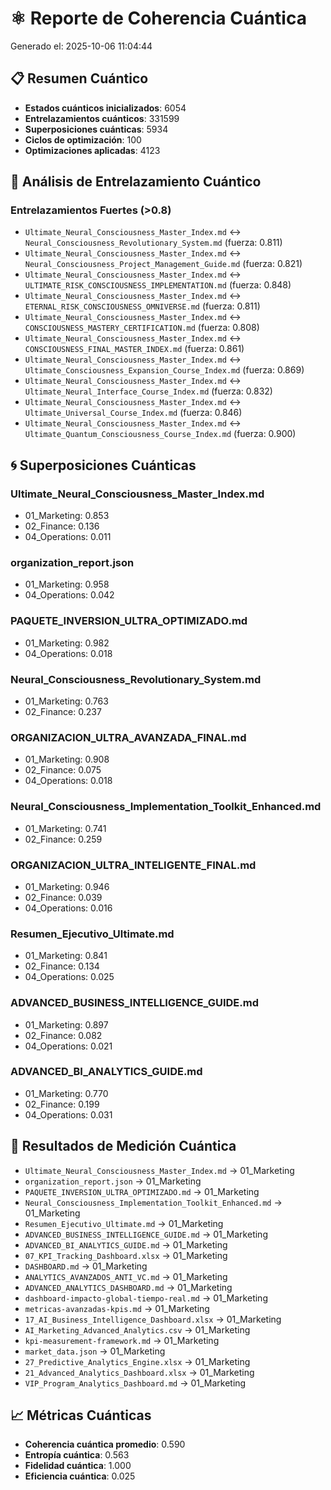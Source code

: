 # ⚛️ Reporte de Coherencia Cuántica

Generado el: 2025-10-06 11:04:44

## 📋 Resumen Cuántico

- **Estados cuánticos inicializados**: 6054
- **Entrelazamientos cuánticos**: 331599
- **Superposiciones cuánticas**: 5934
- **Ciclos de optimización**: 100
- **Optimizaciones aplicadas**: 4123

## 🔗 Análisis de Entrelazamiento Cuántico

### Entrelazamientos Fuertes (>0.8)
- `Ultimate_Neural_Consciousness_Master_Index.md` ↔ `Neural_Consciousness_Revolutionary_System.md` (fuerza: 0.811)
- `Ultimate_Neural_Consciousness_Master_Index.md` ↔ `Neural_Consciousness_Project_Management_Guide.md` (fuerza: 0.821)
- `Ultimate_Neural_Consciousness_Master_Index.md` ↔ `ULTIMATE_RISK_CONSCIOUSNESS_IMPLEMENTATION.md` (fuerza: 0.848)
- `Ultimate_Neural_Consciousness_Master_Index.md` ↔ `ETERNAL_RISK_CONSCIOUSNESS_OMNIVERSE.md` (fuerza: 0.811)
- `Ultimate_Neural_Consciousness_Master_Index.md` ↔ `CONSCIOUSNESS_MASTERY_CERTIFICATION.md` (fuerza: 0.808)
- `Ultimate_Neural_Consciousness_Master_Index.md` ↔ `CONSCIOUSNESS_FINAL_MASTER_INDEX.md` (fuerza: 0.861)
- `Ultimate_Neural_Consciousness_Master_Index.md` ↔ `Ultimate_Consciousness_Expansion_Course_Index.md` (fuerza: 0.869)
- `Ultimate_Neural_Consciousness_Master_Index.md` ↔ `Ultimate_Neural_Interface_Course_Index.md` (fuerza: 0.832)
- `Ultimate_Neural_Consciousness_Master_Index.md` ↔ `Ultimate_Universal_Course_Index.md` (fuerza: 0.846)
- `Ultimate_Neural_Consciousness_Master_Index.md` ↔ `Ultimate_Quantum_Consciousness_Course_Index.md` (fuerza: 0.900)

## 🌀 Superposiciones Cuánticas

### Ultimate_Neural_Consciousness_Master_Index.md
- 01_Marketing: 0.853
- 02_Finance: 0.136
- 04_Operations: 0.011

### organization_report.json
- 01_Marketing: 0.958
- 04_Operations: 0.042

### PAQUETE_INVERSION_ULTRA_OPTIMIZADO.md
- 01_Marketing: 0.982
- 04_Operations: 0.018

### Neural_Consciousness_Revolutionary_System.md
- 01_Marketing: 0.763
- 02_Finance: 0.237

### ORGANIZACION_ULTRA_AVANZADA_FINAL.md
- 01_Marketing: 0.908
- 02_Finance: 0.075
- 04_Operations: 0.018

### Neural_Consciousness_Implementation_Toolkit_Enhanced.md
- 01_Marketing: 0.741
- 02_Finance: 0.259

### ORGANIZACION_ULTRA_INTELIGENTE_FINAL.md
- 01_Marketing: 0.946
- 02_Finance: 0.039
- 04_Operations: 0.016

### Resumen_Ejecutivo_Ultimate.md
- 01_Marketing: 0.841
- 02_Finance: 0.134
- 04_Operations: 0.025

### ADVANCED_BUSINESS_INTELLIGENCE_GUIDE.md
- 01_Marketing: 0.897
- 02_Finance: 0.082
- 04_Operations: 0.021

### ADVANCED_BI_ANALYTICS_GUIDE.md
- 01_Marketing: 0.770
- 02_Finance: 0.199
- 04_Operations: 0.031

## 📏 Resultados de Medición Cuántica

- `Ultimate_Neural_Consciousness_Master_Index.md` → 01_Marketing
- `organization_report.json` → 01_Marketing
- `PAQUETE_INVERSION_ULTRA_OPTIMIZADO.md` → 01_Marketing
- `Neural_Consciousness_Implementation_Toolkit_Enhanced.md` → 01_Marketing
- `Resumen_Ejecutivo_Ultimate.md` → 01_Marketing
- `ADVANCED_BUSINESS_INTELLIGENCE_GUIDE.md` → 01_Marketing
- `ADVANCED_BI_ANALYTICS_GUIDE.md` → 01_Marketing
- `07_KPI_Tracking_Dashboard.xlsx` → 01_Marketing
- `DASHBOARD.md` → 01_Marketing
- `ANALYTICS_AVANZADOS_ANTI_VC.md` → 01_Marketing
- `ADVANCED_ANALYTICS_DASHBOARD.md` → 01_Marketing
- `dashboard-impacto-global-tiempo-real.md` → 01_Marketing
- `metricas-avanzadas-kpis.md` → 01_Marketing
- `17_AI_Business_Intelligence_Dashboard.xlsx` → 01_Marketing
- `AI_Marketing_Advanced_Analytics.csv` → 01_Marketing
- `kpi-measurement-framework.md` → 01_Marketing
- `market_data.json` → 01_Marketing
- `27_Predictive_Analytics_Engine.xlsx` → 01_Marketing
- `21_Advanced_Analytics_Dashboard.xlsx` → 01_Marketing
- `VIP_Program_Analytics_Dashboard.md` → 01_Marketing

## 📈 Métricas Cuánticas

- **Coherencia cuántica promedio**: 0.590
- **Entropía cuántica**: 0.563
- **Fidelidad cuántica**: 1.000
- **Eficiencia cuántica**: 0.025

